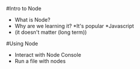 #Intro to Node

* What is Node?
* Why are we learning it?
    *It's popular
    *Javascript
* (it doesn't matter (long term))

#Using Node
* Interact with Node Console
* Run a file with nodes